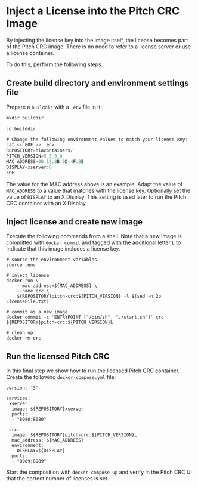 Inject a License into the Pitch CRC Image
=====================================

By injecting the license key into the image itself, the license becomes part of the Pitch CRC image. There is no need to refer to a license server or use a license container.

To do this, perform the following steps.

## Create build directory and environment settings file

Prepare a `builddir` with a `.env` file in it:

````Ada
mkdir builddir

cd builddir

# Change the following environment values to match your license key:
cat << EOF >> .env
REPOSITORY=hlacontainers/
PITCH_VERSION=5_5_0_0
MAC_ADDRESS=00:18:8B:0D:4F:0B
DISPLAY=xserver:0
EOF
````

The value for the MAC address above is an example. Adapt the value of `MAC_ADDRESS` to a value that matches with the license key. Optionally set the value of `DISPLAY` to an X Display. This setting is used later to run the Pitch CRC container with an X Display.

Inject license and create new image
----------------------

Execute the following commands from a shell. Note that a new image is committed with `docker commit` and tagged with the additional letter `L` to indicate that this image includes a license key.

````
# source the environment variables
source .env

# inject license
docker run \
	--mac-address=${MAC_ADDRESS} \
	--name crc \
	${REPOSITORY}pitch-crc:${PITCH_VERSION} -l $(sed -n 2p LicenseFile.txt)

# commit as a new image
docker commit -c 'ENTRYPOINT ["/bin/sh", "./start.sh"]' crc ${REPOSITORY}pitch-crc:${PITCH_VERSION}L

# clean up
docker rm crc
````

## Run the licensed Pitch CRC

In this final step we show how to run the licensed Pitch CRC container. Create the following ``docker-compose.yml`` file:

```
version: '3'

services:
 xserver:
  image: ${REPOSITORY}xserver
  ports:
  - "8080:8080"
 
 crc:
  image: ${REPOSITORY}pitch-crc:${PITCH_VERSION}L
  mac_address: ${MAC_ADDRESS}
  environment:
  - DISPLAY=${DISPLAY}
  ports:
  - "8989:8989"
```

Start the composition with ``docker-compose up`` and verify in the Pitch CRC UI that the correct number of licenses is set.

